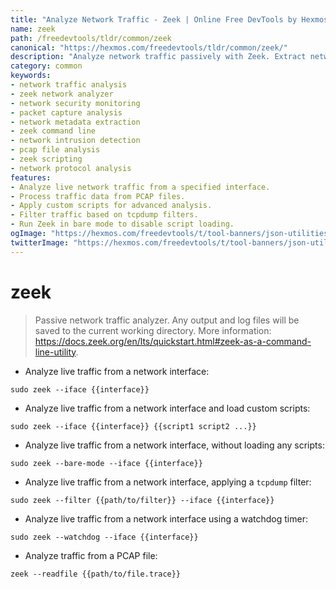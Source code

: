 ```yaml
---
title: "Analyze Network Traffic - Zeek | Online Free DevTools by Hexmos"
name: zeek
path: /freedevtools/tldr/common/zeek
canonical: "https://hexmos.com/freedevtools/tldr/common/zeek/"
description: "Analyze network traffic passively with Zeek. Extract network metadata, perform security monitoring and gain insights with this powerful command-line tool. Free online tool, no registration required."
category: common
keywords:
- network traffic analysis
- zeek network analyzer
- network security monitoring
- packet capture analysis
- network metadata extraction
- zeek command line
- network intrusion detection
- pcap file analysis
- zeek scripting
- network protocol analysis
features:
- Analyze live network traffic from a specified interface.
- Process traffic data from PCAP files.
- Apply custom scripts for advanced analysis.
- Filter traffic based on tcpdump filters.
- Run Zeek in bare mode to disable script loading.
ogImage: "https://hexmos.com/freedevtools/t/tool-banners/json-utilities-banner.png"
twitterImage: "https://hexmos.com/freedevtools/t/tool-banners/json-utilities-banner.png"
---
```


# zeek

> Passive network traffic analyzer.
> Any output and log files will be saved to the current working directory.
> More information: <https://docs.zeek.org/en/lts/quickstart.html#zeek-as-a-command-line-utility>.

- Analyze live traffic from a network interface:

`sudo zeek --iface {{interface}}`

- Analyze live traffic from a network interface and load custom scripts:

`sudo zeek --iface {{interface}} {{script1 script2 ...}}`

- Analyze live traffic from a network interface, without loading any scripts:

`sudo zeek --bare-mode --iface {{interface}}`

- Analyze live traffic from a network interface, applying a `tcpdump` filter:

`sudo zeek --filter {{path/to/filter}} --iface {{interface}}`

- Analyze live traffic from a network interface using a watchdog timer:

`sudo zeek --watchdog --iface {{interface}}`

- Analyze traffic from a PCAP file:

`zeek --readfile {{path/to/file.trace}}`
